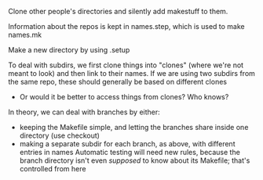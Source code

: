 Clone other people's directories and silently add makestuff to them.

Information about the repos is kept in names.step, which is used to make names.mk

Make a new directory by using <dirname>.setup

To deal with subdirs, we first clone things into "clones" (where we're not meant to look) and then link to their names. If we are using two subdirs from the same repo, these should generally be based on different clones
* Or would it be better to access things from clones? Who knows?

In theory, we can deal with branches by either:
* keeping the Makefile simple, and letting the branches share inside one directory (use checkout)
* making a separate subdir for each branch, as above, with different entries in names
Automatic testing will need new rules, because the branch directory isn't even _supposed_ to know about its Makefile; that's controlled from here

